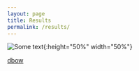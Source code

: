 ```yaml
---
layout: page
title: Results
permalink: /results/
---
```


![Some text]({{site.url}}{{site.baseurl}}\imgs\talk2.png){:height="50%" width="50%"}

[dbow](https://orgilbatzaya.github.io/pirating-texts-site/gexf-js/index.html#dbow.gexf/)